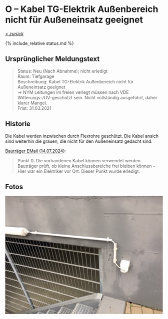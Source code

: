 # O &ndash; Kabel TG-Elektrik Außenbereich nicht für Außeneinsatz geeignet

_[&lt; zurück](../../index.md)_

{% include_relative status.md %}

## Ursprünglicher Meldungstext

> Status: Neu (Nach Abnahme); nicht erledigt\
> Raum: Tiefgarage\
> Beschreibung: Kabel TG-Elektrik Außenbereich nicht für Außeneinsatz geeignet\
> -> NYM Leitungen im freien verlegt müssen nach VDE Witterungs-/UV-geschützt sein. Nicht vollständig ausgeführt, daher klarer Mangel.\
> Frist: 31.03.2021

## Historie

Die Kabel werden inzwischen durch Flexrohre geschützt. Die Kabel ansich sind weiterhin die grauen, die nicht für den Außeneinsatz gedacht sind.

[Bauträger EMail (14.07.2024)]:

> Punkt 0: Die vorhandenen Kabel können verwendet werden. Bauträger prüft, ob kleine Anschlussbereiche frei bleiben können – Hier war ein Elektriker vor Ort. Dieser Punkt wurde erledigt.  

## Fotos

![](Meldung.jpg)

[Bauträger EMail (14.07.2024)]: https://drive.google.com/file/d/19hDpQ9SWxaemkfX0wXpxzCk9p0P5WIK4/view?usp=drive_link
